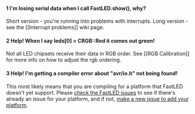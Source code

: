 #### 1 I'm losing serial data when I call FastLED.show(), why?

Short version - you're running into problems with interrupts.  Long version - see the [[Interrupt problems]] wiki page.

#### 2 Help!  When I say leds[0] = CRGB::Red it comes out green!

Not all LED chipsets receive their data in RGB order.  See [[RGB Calibration]] for more info on how to adjust the rgb ordering.

#### 3 Help!  I'm getting a compiler error about "avr/io.h" not being found!

This most likely means that you are compiling for a platform that FastLED doesn't yet support.  Please [check the FastLED issues](http://fastled.io/issues) to see if there's already an issue for your platform, and if not, [make a new issue to add your platform](https://github.com/FastLED/FastLED/issues/new).  


